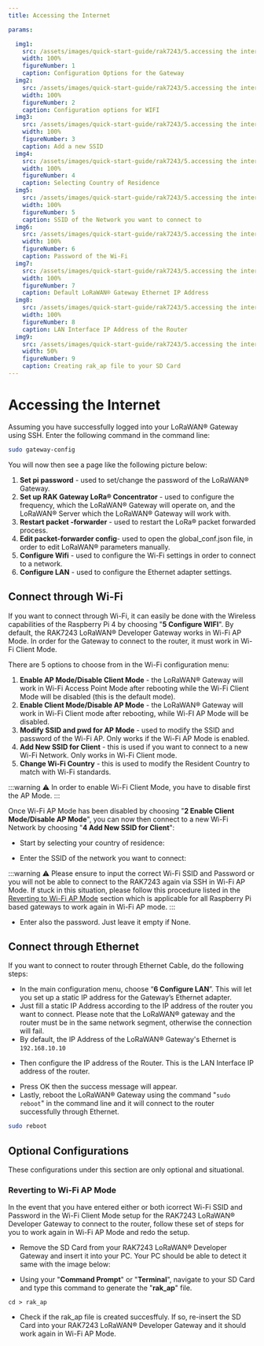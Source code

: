 ```yaml
---
title: Accessing the Internet

params:

  img1:
    src: /assets/images/quick-start-guide/rak7243/5.accessing the internet/config-options.png
    width: 100%
    figureNumber: 1
    caption: Configuration Options for the Gateway
  img2:
    src: /assets/images/quick-start-guide/rak7243/5.accessing the internet/wifi-config.png
    width: 100%
    figureNumber: 2
    caption: Configuration options for WIFI
  img3:
    src: /assets/images/quick-start-guide/rak7243/5.accessing the internet/wifi-ssid.png
    width: 100%
    figureNumber: 3
    caption: Add a new SSID
  img4:
    src: /assets/images/quick-start-guide/rak7243/5.accessing the internet/region.png
    width: 100%
    figureNumber: 4
    caption: Selecting Country of Residence
  img5:
    src: /assets/images/quick-start-guide/rak7243/5.accessing the internet/set-wifi.png
    width: 100%
    figureNumber: 5
    caption: SSID of the Network you want to connect to
  img6:
    src: /assets/images/quick-start-guide/rak7243/5.accessing the internet/set-password.png
    width: 100%
    figureNumber: 6
    caption: Password of the Wi-Fi
  img7:
    src: /assets/images/quick-start-guide/rak7243/5.accessing the internet/gateway-eth-ip.png
    width: 100%
    figureNumber: 7
    caption: Default LoRaWAN® Gateway Ethernet IP Address
  img8:
    src: /assets/images/quick-start-guide/rak7243/5.accessing the internet/router-eth-ip.png
    width: 100%
    figureNumber: 8
    caption: LAN Interface IP Address of the Router
  img9:
    src: /assets/images/quick-start-guide/rak7243/5.accessing the internet/rak-ap-file.png
    width: 50%
    figureNumber: 9
    caption: Creating rak_ap file to your SD Card
---
```


# Accessing the Internet
Assuming you have successfully logged into your LoRaWAN® Gateway using SSH. Enter the following command in the command line:
```sh
sudo gateway-config
```

You will now then see a page like the following picture below:

<rk-img :params="$page.frontmatter.params.img1" />

1. **Set pi password** - used to set/change the password of the LoRaWAN® Gateway.
2. **Set up RAK Gateway LoRa® Concentrator** - used to configure the frequency, which the LoRaWAN® Gateway will operate on, and the LoRaWAN® Server which the LoRaWAN® Gateway will work with.
3. **Restart packet -forwarder** - used to restart the LoRa® packet forwarded process.
4. **Edit packet-forwarder config**- used to open the global_conf.json file, in order to edit LoRaWAN® parameters manually.
5. **Configure Wifi** - used to configure the Wi-Fi settings in order to connect to a network.
6. **Configure LAN** - used to configure the Ethernet adapter settings.

## Connect through Wi-Fi
If you want to connect through Wi-Fi, it can easily be done with the Wireless capabilities of the Raspberry Pi 4 by choosing "**5 Configure WIFI**". By default, the RAK7243 LoRaWAN® Developer Gateway works in Wi-Fi AP Mode. In order for the Gateway to connect to the router, it must work in Wi-Fi Client Mode.

<rk-img :params="$page.frontmatter.params.img2" />

There are 5 options to choose from in the Wi-Fi configuration menu:

1. **Enable AP Mode/Disable Client Mode** - the LoRaWAN® Gateway will work in Wi-Fi Access Point Mode after rebooting while the Wi-Fi Client Mode will be disabled (this is the default mode).
2. **Enable Client Mode/Disable AP Mode** - the LoRaWAN® Gateway will work in Wi-Fi Client mode after rebooting, while Wi-FI AP Mode will be disabled.
3. **Modify SSID and pwd for AP Mode** - used to modify the SSID and password of the Wi-Fi AP. Only works if the Wi-Fi AP Mode is enabled.
4. **Add New SSID for Client** - this is used if you want to connect to a new Wi-Fi Network. Only works in Wi-Fi Client mode.
5. **Change Wi-Fi Country** - this is used to modify the Resident Country to match with Wi-Fi standards.

:::warning
:warning: In order to enable Wi-Fi Client Mode, you have to disable first the AP Mode.
:::

Once Wi-Fi AP Mode has been disabled by choosing "**2 Enable Client Mode/Disable AP Mode**", you can now then connect to a new Wi-Fi Network by choosing "**4 Add New SSID for Client**":

<rk-img :params="$page.frontmatter.params.img3" />

* Start by selecting your country of residence:

<rk-img :params="$page.frontmatter.params.img4" />

* Enter the SSID of the network you want to connect:

:::warning
:warning: Please ensure to input the correct Wi-Fi SSID and Password or you will not be able to connect to the RAK7243 again via SSH in Wi-Fi AP Mode. If stuck in this situation, please follow this procedure listed in the [Reverting to Wi-Fi AP Mode](#reverting-to-wi-fi-ap-mode) section which is applicable for all Raspberry Pi based gateways to work again in Wi-Fi AP mode.
:::

<rk-img :params="$page.frontmatter.params.img5" />

* Enter also the password. Just leave it empty if None.

<rk-img :params="$page.frontmatter.params.img6" />

## Connect through Ethernet
If you want to connect to router through Ethernet Cable, do the following steps:

* In the main configuration menu, choose “**6 Configure LAN**”. This will let you set up a static IP address for the Gateway’s Ethernet adapter.
* Just fill a static IP Address according to the IP address of the router you want to connect. Please note that the LoRaWAN® gateway and the router must be in the same network segment, otherwise the connection will fail.
* By default, the IP Address of the LoRaWAN® Gateway's Ethernet is `192.168.10.10`

<rk-img :params="$page.frontmatter.params.img7" />

* Then configure the IP address of the Router. This is the LAN Interface IP address of the router.

<rk-img :params="$page.frontmatter.params.img8" />

* Press OK then the success message will appear.
* Lastly, reboot the LoRaWAN® Gateway using the command "`sudo reboot`" in the command line and it will connect to the router successfully through Ethernet.
```sh
sudo reboot
```

## Optional Configurations
These configurations under this section are only optional and situational.

### Reverting to Wi-Fi AP Mode
In the event that you have entered either or both icorrect Wi-Fi SSID and Password in the Wi-Fi Client Mode setup for the RAK7243 LoRaWAN® Developer Gateway to connect to the router, follow these set of steps for you to work again in Wi-Fi AP Mode and redo the setup.

* Remove the SD Card from your RAK7243 LoRaWAN® Developer Gateway and insert it into your PC. Your PC should be able to detect it same with the image below:

<rk-img :params="$page.frontmatter.params.img9" />

* Using your "**Command Prompt**" or "**Terminal**", navigate to your SD Card and type this command to generate the "**rak_ap**" file.

```
cd > rak_ap
```

* Check if the rak_ap file is created succesffuly. If so, re-insert the SD Card into your RAK7243 LoRaWAN® Developer Gateway and it should work again in Wi-Fi AP Mode.
